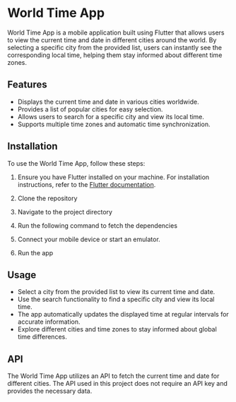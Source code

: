 # World Time App

World Time App is a mobile application built using Flutter that allows users to view the current time and date in different cities around the world. By selecting a specific city from the provided list, users can instantly see the corresponding local time, helping them stay informed about different time zones.

## Features

- Displays the current time and date in various cities worldwide.
- Provides a list of popular cities for easy selection.
- Allows users to search for a specific city and view its local time.
- Supports multiple time zones and automatic time synchronization.

## Installation

To use the World Time App, follow these steps:

1. Ensure you have Flutter installed on your machine. For installation instructions, refer to the [Flutter documentation](https://flutter.dev/docs/get-started/install).

2. Clone the repository

3. Navigate to the project directory

4. Run the following command to fetch the dependencies

5. Connect your mobile device or start an emulator.

6. Run the app

## Usage

- Select a city from the provided list to view its current time and date.
- Use the search functionality to find a specific city and view its local time.
- The app automatically updates the displayed time at regular intervals for accurate information.
- Explore different cities and time zones to stay informed about global time differences.

## API

The World Time App utilizes an API to fetch the current time and date for different cities. The API used in this project does not require an API key and provides the necessary data.

